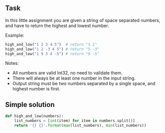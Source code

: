 ## Task
In this little assignment you are given a string of space separated numbers, and have to return the highest and lowest number.

Example:
```python
high_and_low("1 2 3 4 5")  # return "5 1"
high_and_low("1 2 -3 4 5") # return "5 -3"
high_and_low("1 9 3 4 -5") # return "9 -5"
```
Notes:

- All numbers are valid Int32, no need to validate them.
- There will always be at least one number in the input string.
- Output string must be two numbers separated by a single space, and highest number is first.

## Simple solution
```python
def high_and_low(numbers):
    list_numbers = [int(item) for item in numbers.split()]
    return '{} {}'.format(max(list_numbers), min(list_numbers))
```
